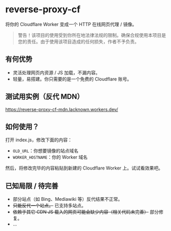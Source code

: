 # reverse-proxy-cf
将你的 Cloudflare Worker 变成一个 HTTP 在线网页代理 / 镜像。

> 警告！该项目的使用受到你所在地法律法规的限制。确保合规使用本项目是您的责任。由于使用该项目造成的任何损失，作者不予负责。

## 有何优势
- 灵活处理网页内资源 / JS 加载，不漏内容。
- 轻量，易搭建。你只需要的是一个免费的 Cloudflare 账号。

## 测试用实例（反代 MDN）
https://reverse-proxy-cf-mdn.lacknown.workers.dev/

## 如何使用？
打开 index.js，修改下面的内容：
- ```OLD_URL```：你想要镜像的站点域名
- ```WORKER_HOSTNAME```：你的 Worker 域名

然后，将修改完毕的内容粘贴到新建的 Cloudflare Worker 上。试试看效果吧。

## 已知局限 / 待完善
- 部分站点（如 Bing、Mediawiki 等）反代结果不正常。
- ~~只能反代一个站点。~~ 已支持多站点。
- ~~依赖于其它 CDN JS 载入的网页可能会缺少内容（相关代码未完善）~~ 部分修复。
- ...
